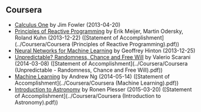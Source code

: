 ## Coursera

* [Calculus One](https://class.coursera.org/calc1-001) by Jim Fowler (2013-04-20)
* [Principles of Reactive Programming](https://class.coursera.org/reactive-001) by Erik Meijer, Martin Odersky, Roland Kuhn (2013-12-22) ([Statement of Accomplishment](../Coursera/Coursera (Principles of Reactive Programming).pdf))
* [Neural Networks for Machine Learning](https://class.coursera.org/neuralnets-2012-001) by Geoffrey Hinton (2013-12-25)
* [Unpredictable? Randomness, Chance and Free Will](https://class.coursera.org/randomness-001) by Valerio Scarani (2014-03-08) ([Statement of Accomplishment](../Coursera/Coursera (Unpredictable - Randomness, Chance and Free Will).pdf))
* [Machine Learning](https://class.coursera.org/ml-005) by Andrew Ng (2014-05-14) ([Statement of Accomplishment](../Coursera/Coursera (Machine Learning).pdf))
* [Introduction to Astronomy](https://class.coursera.org/introastro-003) by Ronen Plesser (2015-03-20) ([Statement of Accomplishment](../Coursera/Coursera (Introduction to Astronomy).pdf))
